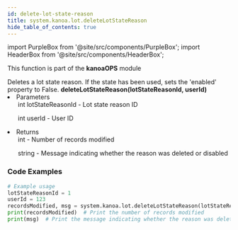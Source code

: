 ```yaml
---
id: delete-lot-state-reason
title: system.kanoa.lot.deleteLotStateReason
hide_table_of_contents: true
---
```


import PurpleBox from '@site/src/components/PurpleBox';
import HeaderBox from '@site/src/components/HeaderBox';

<PurpleBox>This function is part of the <b>kanoaOPS</b> module</PurpleBox>

<HeaderBox header="Description">
  Deletes a lot state reason. If the state has been used, sets the 'enabled' property to False.
</HeaderBox>

<HeaderBox header="Syntax">
  <b>deleteLotStateReason(lotStateReasonId, userId)</b>
    <li>Parameters <br />
      <ul>int lotStateReasonId - Lot state reason ID</ul>
      <ul>int userId - User ID</ul>
    </li>
    <li>Returns <br />
      <ul>int - Number of records modified</ul>
      <ul>string - Message indicating whether the reason was deleted or disabled</ul>
    </li>
</HeaderBox>

### Code Examples

```python
# Example usage
lotStateReasonId = 1
userId = 123
recordsModified, msg = system.kanoa.lot.deleteLotStateReason(lotStateReasonId, userId)
print(recordsModified)  # Print the number of records modified
print(msg)  # Print the message indicating whether the reason was deleted or disabled

